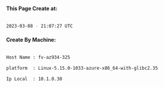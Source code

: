 
   
#### This Page Create at:

```bash

2023-03-08 - 21:07:27 UTC

```

#### Create By Machine:

```bash

Host Name : fv-az934-325

platform  : Linux-5.15.0-1033-azure-x86_64-with-glibc2.35

Ip Local  : 10.1.0.30

```


